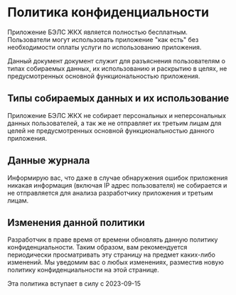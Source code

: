 # Политика конфиденциальности

Приложение БЭЛС ЖКХ является полностью бесплатным. Пользователи могут использовать приложение "как есть" без необходимости оплаты услуги по использованию приложения.

Данный документ документ служит для разъяснения пользователям о типах собираемых данных, их использованию и раскрытию в целях, не предусмотренных основной функциональностью приложения.

## Типы собираемых данных и их использование

Приложение БЭЛС ЖКХ не собирает персональных и неперсональных данных пользователей, а так же не отправляет их третьим лицам для целей не предусмотренных основной функциональностью данного приложения.

## Данные журнала

Информирую вас, что даже в случае обнаружения ошибок приложения никакая информация (включая IP адрес пользователя) не собирается и не отправляется для анализа разработчику приложения и третьим лицам.

## Изменения данной политики

Разработчик в праве время от времени обновлять данную политику конфиденциальности. Таким образом, вам рекомендуется периодически просматривать эту страницу на предмет каких-либо изменений. Мы уведомим вас о любых изменениях, разместив новую политику конфиденциальности на этой странице.

Эта политика вступает в силу с 2023-09-15

